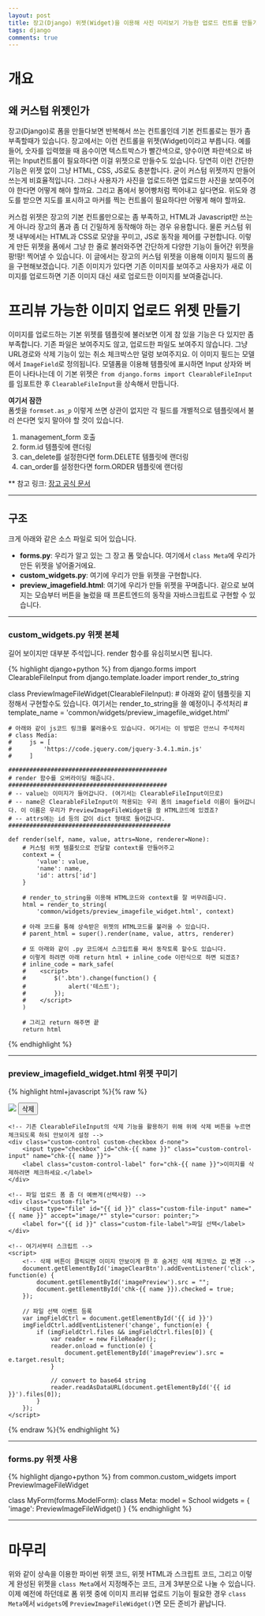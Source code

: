 ```yaml
---
layout: post
title: 장고(Django) 위젯(Widget)을 이용해 사진 미리보기 가능한 업로드 컨트롤 만들기
tags: django
comments: true
---
```


# 개요

## 왜 커스텀 위젯인가  

장고(Django)로 폼을 만들다보면 반복해서 쓰는 컨트롤인데 기본 컨트롤로는 뭔가 좀 부족할때가 있습니다. 장고에서는 이런 컨트롤을 위젯(Widget)이라고 부릅니다. 예를 들어, 숫자를 입력했을 때 음수이면 텍스트박스가 빨간색으로, 양수이면 파란색으로 바뀌는 Input컨트롤이 필요하다면 이걸 위젯으로 만들수도 있습니다. 당연히 이런 간단한 기능은 위젯 없이 그냥 HTML, CSS, JS로도 충분합니다. 굳이 커스텀 위젯까지 만들어 쓰는게 비효율적입니다. 그러나 사용자가 사진을 업로드하면 업로드한 사진을 보여주어야 한다면 어떻게 해야 할까요. 그리고 폼에서 붕어빵처럼 찍어내고 싶다면요. 위도와 경도를 받으면 지도를 표시하고 마커를 찍는 컨트롤이 필요하다만 어떻게 해야 할까요.  

커스컴 위젯은 장고의 기본 컨트롤만으로는 좀 부족하고, HTML과 Javascript만 쓰는게 아니라 장고의 폼과 좀 더 긴밀하게 동작해야 하는 경우 유용합니다. 물론 커스텀 위젯 내부에서는 HTML과 CSS로 모양을 꾸미고, JS로 동작을 제어를 구현합니다. 이렇게 만든 위젯을 폼에서 그냥 한 줄로 불러와주면 간단하게 다양한 기능이 들어간 위젯을 팡!팡! 찍어낼 수 있습니다. 이 글에서는 장고의 커스텀 위젯을 이용해 이미지 필드의 폼을 구현해보겠습니다. 기존 이미지가 있다면 기존 이미지를 보여주고 사용자가 새로 이미지를 업로드하면 기존 이미지 대신 새로 업로드한 이미지를 보여줄겁니다.   

# 프리뷰 가능한 이미지 업로드 위젯 만들기  
이미지를 업로드하는 기본 위젯를 템플릿에 불러보면 이게 참 있을 기능은 다 있지만 좀 부족합니다. 기존 파일은 보여주지도 않고, 업로드한 파일도 보여주지 않습니다. 그냥 URL경로와 삭제 기능이 있는 취소 체크박스만 덜렁 보여주지요. 이 이미지 필드는 모델에서 `ImageField`로 정의됩니다. 모델폼을 이용해 템플릿에 표시하면 Input 상자와 버튼이 나타나는데 이 기본 위젯은 `from django.forms import ClearableFileInput`를 임포트한 후 `ClearableFileInput`을 상속해서 만듭니다.   
  
**여기서 잠깐**  
폼셋을 `formset.as_p` 이렇게 쓰면 상관이 없지만 각 필드를 개별적으로 템플릿에서 불러 쓴다면 잊지 말아야 할 것이 있습니다.  

1. management_form 호출
2. form.id 템플릿에 랜더링
3. can_delete를 설정한다면 form.DELETE 템플릿에 랜더링
4. can_order를 설정한다면 form.ORDER 템플릿에 랜더링

** 참고 링크: [장고 공식 문서](https://docs.djangoproject.com/ko/3.1/topics/forms/formsets/#manually-rendered-can-delete-and-can-order)  
    
---

## 구조
크게 아래와 같은 소스 파일로 되어 있습니다.  

- **forms.py**: 우리가 알고 있는 그 장고 폼 맞습니다. 여기에서 `class Meta`에 우리가 만든 위젯을 넣어줄거에요.  
- **custom_widgets.py**: 여기에 우리가 만들 위젯을 구현합니다.  
- **preview_imagefield.html**: 여기에 우리가 만들 위젯을 꾸며줍니다. 겉으로 보여지는 모습부터 버튼을 눌렀을 때 프론트엔드의 동작을 자바스크립트로 구현할 수 있습니다.  

---

### custom_widgets.py 위젯 본체
길어 보이지만 대부분 주석입니다. render 함수를 유심히보시면 됩니다.  
  
{% highlight django+python %}
from django.forms import ClearableFileInput
from django.template.loader import render_to_string

class PreviewImageFileWidget(ClearableFileInput):
    # 아래와 같이 템플릿을 지정해서 구현할수도 있습니다. 여기서는 render_to_string을 쓸 예정이니 주석처리
    # template_name = 'common/widgets/preview_imagefile_widget.html'

    # 아래와 같이 js코드 링크를 불러올수도 있습니다. 여기서는 이 방법은 안쓰니 주석처리
    # class Media:
    #     js = [
    #         'https://code.jquery.com/jquery-3.4.1.min.js'
    #     ]

    #############################################
    # render 함수를 오버라이딩 해줍니다.
    #############################################
    # -- value는 이미지가 들어갑니다. (여기서는 ClearableFileInput이므로)
    # -- name은 ClearableFileInput이 적용되는 우리 폼의 imagefield 이름이 들어갑니다. 이 이름은 우리가 PreviewImageFileWidget을 쓸 HTML코드에 있겠죠?
    # -- attrs에는 id 등의 값이 dict 형태로 들어갑니다.
    ##############################################

    def render(self, name, value, attrs=None, renderer=None):
        # 커스텀 위젯 템플릿으로 전달할 context를 만들어주고
        context = {
            'value': value,
            'name': name,
            'id': attrs['id']
        }

        # render_to_string을 이용해 HTML코드와 context를 잘 버무려줍니다.
        html = render_to_string(
            'common/widgets/preview_imagefile_widget.html', context)

        # 아래 코드를 통해 상속받은 위젯의 HTML코드를 불러울 수 있습니다.
        # parent_html = super().render(name, value, attrs, renderer)

        # 또 아래와 같이 .py 코드에서 스크립트를 짜서 동작토록 할수도 있습니다.
        # 이렇게 하려면 아래 return html + inline_code 이런식으로 하면 되겠죠?  
        # inline_code = mark_safe(
        #    <script>
        #        $('.btn').change(function() {
        #            alert('테스트');
        #        });
        #    </script>
        )

        # 그리고 return 해주면 끝
        return html

{% endhighlight %}

---

### preview_imagefield_widget.html 위젯 꾸미기
{% highlight html+javascript %}{% raw %}
<!-- 기존이미지 -->
<div>
    <img id='imagePreview' src='{{ value.url }}'/>
    <button id='imageClearBtn' type='button'>삭제</button>
    
    <!-- 기존 ClearableFileInput의 삭제 기능을 활용하기 위해 위에 삭제 버튼을 누르면 체크되도록 하되 안보이게 설정 -->
    <div class="custom-control custom-checkbox d-none">
        <input type="checkbox" id="chk-{{ name }}" class="custom-control-input" name="chk-{{ name }}">
        <label class="custom-control-label" for="chk-{{ name }}">이미지를 삭제하려면 체크하세요.</label>
    </div>

    <!-- 파일 업로드 폼 좀 더 예쁘게(선택사항) -->
    <div class="custom-file">
        <input type="file" id="{{ id }}" class="custom-file-input" name="{{ name }}" accept="image/*" style="cursor: pointer;">
        <label for="{{ id }}" class="custom-file-label">파일 선택</label>
    </div>

    <!-- 여기서부터 스크립트 -->
    <script>
        <!-- 삭제 버튼이 클릭되면 이미지 안보이게 한 후 숨겨진 삭제 체크박스 값 변경 -->
        document.getElementById('imageClearBtn').addEventListener('click', function(e) {
            document.getElementById('imagePreview').src = "";
            document.getElementById('chk-{{ name }}).checked = true;
        });

        // 파일 선택 이벤트 등록
        var imgFieldCtrl = document.getElementById('{{ id }}')
        imgFieldCtrl.addEventListener('change', function(e) {
            if (imgFieldCtrl.files && imgFieldCtrl.files[0]) {
                var reader = new FileReader();
                reader.onload = function(e) {   
                    document.getElementById('imagePreview').src = e.target.result;
                }

                // convert to base64 string
                reader.readAsDataURL(document.getElementById('{{ id }}').files[0]); 
            }
        });
    </script>
</div>
{% endraw %}{% endhighlight %}

---

### forms.py 위젯 사용
{% highlight django+python %}
from common.custom_widgets import PreviewImageFileWidget

class MyForm(forms.ModelForm):
    class Meta:
        model = School
        widgets = {
            'image': PreviewImageFileWidget()
        }
{% endhighlight %}

---

# 마무리
위와 같이 상속을 이용한 파이썬 위젯 코드, 위젯 HTML과 스크립트 코드, 그리고 이렇게 완성된 위젯을 `class Meta`에서 지정해주는 코드, 크게 3부분으로 나눌 수 있습니다. 이제 예전에 하던데로 폼 위젯 중에 이미지 프리뷰 업로드 기능이 필요한 경우 `class Meta`에서 `widgets`에 `PreviewImageFileWidget()`면 모든 준비가 끝납니다.  